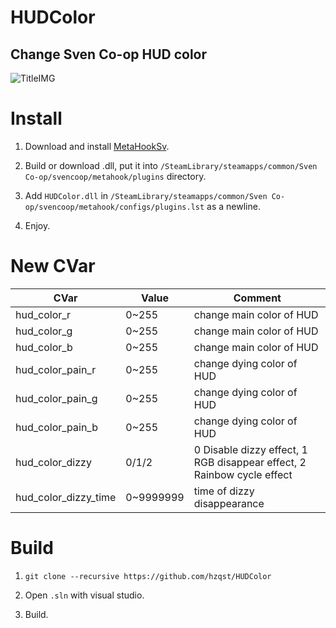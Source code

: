 # HUDColor

## Change Sven Co-op HUD color

![TitleIMG](https://github.com/DrAbcrealone/HUDColor/blob/main/img/IMG-1.png)

# Install

1. Download and install [MetaHookSv](https://github.com/hzqst/MetaHookSv).

2. Build or download .dll, put it into `/SteamLibrary/steamapps/common/Sven Co-op/svencoop/metahook/plugins` directory.

3. Add `HUDColor.dll` in `/SteamLibrary/steamapps/common/Sven Co-op/svencoop/metahook/configs/plugins.lst` as a newline.

4. Enjoy.

# New CVar
|CVar|Value|Comment|
|---|---|---|
|hud_color_r|0~255|change main color of HUD|
|hud_color_g|0~255|change main color of HUD|
|hud_color_b|0~255|change main color of HUD|
|hud_color_pain_r|0~255|change dying color of HUD|
|hud_color_pain_g|0~255|change dying color of HUD|
|hud_color_pain_b|0~255|change dying color of HUD|
|hud_color_dizzy|0/1/2|0 Disable dizzy effect, 1 RGB disappear effect, 2 Rainbow cycle effect|
|hud_color_dizzy_time|0~9999999|time of dizzy disappearance|

# Build

1. `git clone --recursive https://github.com/hzqst/HUDColor`

2. Open `.sln` with visual studio.

3. Build.

